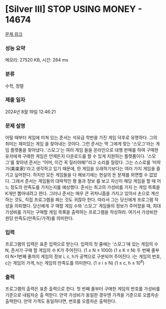 # [Silver III] STOP USING MONEY - 14674 

[문제 링크](https://www.acmicpc.net/problem/14674) 

### 성능 요약

메모리: 27520 KB, 시간: 284 ms

### 분류

수학, 정렬

### 제출 일자

2024년 8월 19일 12:46:21

### 문제 설명

<p>어릴 때부터 게임에 미쳐 있는 준서는 석유급 학번을 가진 게임 덕후로 유명하다. 그의 취미는 재미있는 게임 을 찾아내는 것이다. 그런 준서는 딱 그에게 맞는 ‘스모그'라는 게임 플랫폼을 찾아냈다. ‘스모그'는 여러 게임 들을 온라인으로 대행 판매를 하여 구매한 유저에게 구매한 게임은 언제든지 다운로드를 할 수 있게 지원하는 플랫폼이다. ‘스모그'를 찾아낸 준서는 “어머, 이건 꼭 질러야해!”라고 소리를 질렀다. 그는 스스로를 ‘미락가(美楽家)'라고 생각하고 있기 때문에, 한 게임을 오래하기보다는 여러 가지 게임을 즐기고 싶어한다. 하지만 모든 게임들을 다 해보기에는 현실의 돈 문제를 외면할 수 없었다. 그래서 준서는 게임들의 대략적인 평 들과 정보 를 보고 자신이 해당 게임을 할 때 어느 정도의 만족도를 가지는지를 예상했다. 준서는 최고의 가성비를 가지 는 게임 목록을 K개만 뽑아내려고 한다. 그러나 준서는 매우 큰 귀차니즘을 가지고 있어서 손으로 계산하는 것도, 직접 프로그램을 짜는 것도 귀찮아 한다. 따라서 그는 당신에게 프로그램 작성을 의뢰했다. 당신에게 구 매할 게임 수와 ‘스모그' 게임들의 정보가 주어졌을 때, 최대 가성비를 가지는 구매할 게임 목록을 출력하는 프로그램을 작성하라. 여기서 가성비란 원당 만족도(만족도/가격)를 의미한다.</p>

### 입력 

 <p>프로그램의 입력은 표준 입력으로 받는다. 입력의 첫 줄에는 ‘스모그’에 있는 게임의 수 N, 준서가 구매 할 게임의 수 K가 주어진다. (1 ≤ N ≤ 1000) (1 ≤ K ≤ N) 두 번째 줄부터 N+1번째 줄까지 게임의 정보 i, c, h가 공백으로 구분되어 주어진다. i는 게임의 번호, c는 게임의 가격, h는 게임의 만족도를 의미한다. (1 ≤ i ≤ N) (1 ≤ c, h ≤ 10<sup>8</sup>) </p>

### 출력 

 <p>프로그램의 출력은 표준 출력으로 한다. 첫 번째 줄부터 구매한 게임의 번호를 가성비를 기준으로 내림차순 출 력한다. 만약 가성비가 동일한 경우엔 가격을 기준으로 오름차순 출력한다. 만약 가격도 동일하다면, 번호를 오름차순 출력한다.</p>

